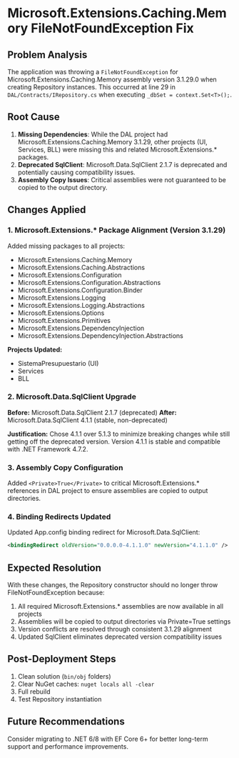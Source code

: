 # Microsoft.Extensions.Caching.Memory FileNotFoundException Fix

## Problem Analysis
The application was throwing a `FileNotFoundException` for Microsoft.Extensions.Caching.Memory assembly version 3.1.29.0 when creating Repository<T> instances. This occurred at line 29 in `DAL/Contracts/IRepository.cs` when executing `_dbSet = context.Set<T>();`.

## Root Cause
1. **Missing Dependencies**: While the DAL project had Microsoft.Extensions.Caching.Memory 3.1.29, other projects (UI, Services, BLL) were missing this and related Microsoft.Extensions.* packages.
2. **Deprecated SqlClient**: Microsoft.Data.SqlClient 2.1.7 is deprecated and potentially causing compatibility issues.
3. **Assembly Copy Issues**: Critical assemblies were not guaranteed to be copied to the output directory.

## Changes Applied

### 1. Microsoft.Extensions.* Package Alignment (Version 3.1.29)
Added missing packages to all projects:
- Microsoft.Extensions.Caching.Memory
- Microsoft.Extensions.Caching.Abstractions  
- Microsoft.Extensions.Configuration
- Microsoft.Extensions.Configuration.Abstractions
- Microsoft.Extensions.Configuration.Binder
- Microsoft.Extensions.Logging
- Microsoft.Extensions.Logging.Abstractions
- Microsoft.Extensions.Options
- Microsoft.Extensions.Primitives
- Microsoft.Extensions.DependencyInjection
- Microsoft.Extensions.DependencyInjection.Abstractions

**Projects Updated:**
- SistemaPresupuestario (UI)
- Services
- BLL

### 2. Microsoft.Data.SqlClient Upgrade
**Before:** Microsoft.Data.SqlClient 2.1.7 (deprecated)
**After:** Microsoft.Data.SqlClient 4.1.1 (stable, non-deprecated)

**Justification:** Chose 4.1.1 over 5.1.3 to minimize breaking changes while still getting off the deprecated version. Version 4.1.1 is stable and compatible with .NET Framework 4.7.2.

### 3. Assembly Copy Configuration
Added `<Private>True</Private>` to critical Microsoft.Extensions.* references in DAL project to ensure assemblies are copied to output directories.

### 4. Binding Redirects Updated
Updated App.config binding redirect for Microsoft.Data.SqlClient:
```xml
<bindingRedirect oldVersion="0.0.0.0-4.1.1.0" newVersion="4.1.1.0" />
```

## Expected Resolution
With these changes, the Repository<T> constructor should no longer throw FileNotFoundException because:
1. All required Microsoft.Extensions.* assemblies are now available in all projects
2. Assemblies will be copied to output directories via Private=True settings
3. Version conflicts are resolved through consistent 3.1.29 alignment
4. Updated SqlClient eliminates deprecated version compatibility issues

## Post-Deployment Steps
1. Clean solution (`bin/obj` folders)
2. Clear NuGet caches: `nuget locals all -clear`
3. Full rebuild
4. Test Repository<T> instantiation

## Future Recommendations
Consider migrating to .NET 6/8 with EF Core 6+ for better long-term support and performance improvements.
